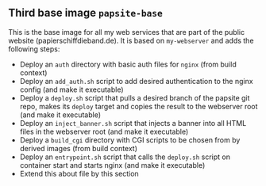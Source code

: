 
## Third base image `papsite-base`

This is the base image for all my web services that are part of the public website (papierschiffdieband.de).
It is based on `my-webserver` and adds the following steps:

- Deploy an `auth` directory with basic auth files for `nginx` (from build context)
- Deploy an `add_auth.sh` script to add desired authentication to the nginx config (and make it executable)
- Deploy a `deploy.sh` script that pulls a desired branch of the papsite git repo, makes its `deploy` target and 
copies the result to the webserver root (and make it executable)
- Deploy an `inject_banner.sh` script that injects a banner into all HTML files in the webserver root (and make it executable)
- Deploy a `build_cgi` directory with CGI scripts to be chosen from by derived images (from build context)
- Deploy an `entrypoint.sh` script that calls the `deploy.sh` script on container start and starts nginx (and make it executable)
- Extend this about file by this section

